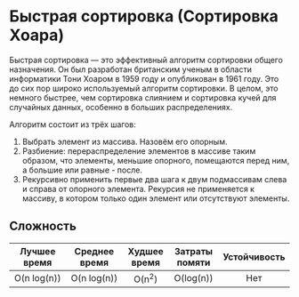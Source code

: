 # Быстрая сортировка (Сортировка Хоара)

Быстрая сортировка — это эффективный алгоритм сортировки общего назначения. Он был разработан британским ученым в области информатики Тони Хоаром в 1959 году и опубликован в 1961 году. Это до сих пор широко используемый алгоритм сортировки. В целом, это немного быстрее, чем сортировка слиянием и сортировка кучей для случайных данных, особенно в больших распределениях.

Алгоритм состоит из трёх шагов:

1. Выбрать элемент из массива. Назовём его опорным.
2. Разбиение: перераспределение элементов в массиве таким образом, что элементы, меньшие опорного, помещаются перед ним, а большие или равные - после.
3. Рекурсивно применить первые два шага к двум подмассивам слева и справа от опорного элемента. Рекурсия не применяется к массиву, в котором только один элемент или отсутствуют элементы.

## Сложность

| Лучшее время      | Среднее время       | Худшее время        | Затраты помяти    | Устойчивость    |
| :---------------: | :-----------------: | :-----------------: | :---------------: | :-------------: |
| O(n&nbsp;log(n))  | O(n&nbsp;log(n))    | O(n<sup>2</sup>)    | O(log(n))         | Нет             |
